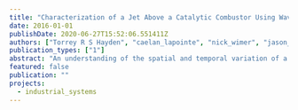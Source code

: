 ```yaml
---
title: "Characterization of a Jet Above a Catalytic Combustor Using Wavelength Modulation Spectroscopy"
date: 2016-01-01
publishDate: 2020-06-27T15:52:06.551411Z
authors: ["Torrey R S Hayden", "caelan_lapointe", "nick_wimer", "jason_christopher", "peter_hamlington", "Gregory B Rieker"]
publication_types: ["1"]
abstract: "An understanding of the spatial and temporal variation of a non-uniform combustion environment can aid in the optimization of industrial and power production processes. Absorption spectroscopy is often used to quantify temperature and species mole fraction, but is limited to line-of-sight measurements. Without an understanding of the non-uniform flow-field, it is difficult to interpret species mole fraction quantities using standard absorption spectroscopy approaches. We demonstrate a new approach to characterize the species mole fraction by using computational fluid dynamics models to inform the data interpretation through a pathlength weighting function. The technique is demonstrated in a heated buoyant jet above a catalytic combustor, by performing a fine vertical scan and 2D scan of the combustor. The results suggest the path length correction can have a significant impact on the measured values, which may lead to new conclusions."
featured: false
publication: ""
projects:
  - industrial_systems
---
```


